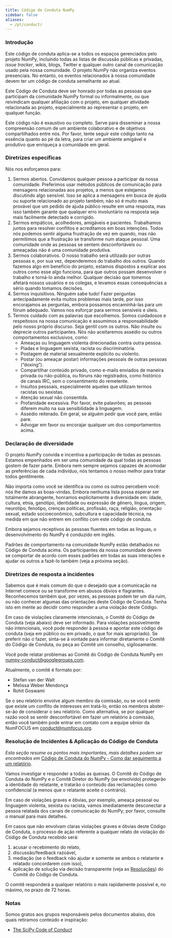 ```yaml
---
title: Código de Conduta NumPy
sidebar: false
aliases:
  - /pt/conduct/
---
```


### Introdução

Este código de conduta aplica-se a todos os espaços gerenciados pelo projeto NumPy, incluindo todas as listas de discussão públicas e privadas, *issue tracker*, wikis, blogs, Twitter e qualquer outro canal de comunicação usado pela nossa comunidade. O projeto NumPy não organiza eventos presenciais. No entanto, os eventos relacionados à nossa comunidade devem ter um código de conduta semelhante ao atual.

Este Código de Conduta deve ser honrado por todas as pessoas que participam da comunidade NumPy formal ou informalmente, ou que reivindicam qualquer afiliação com o projeto, em qualquer atividade relacionada ao projeto, especialmente ao representar o projeto, em qualquer função.

Este código não é exaustivo ou completo. Serve para disseminar a nossa compreensão comum de um ambiente colaborativo e de objetivos compartilhados entre nós. Por favor, tente seguir este código tanto na essência quanto ao pé da letra, para criar um ambiente amigável e produtivo que enriqueça a comunidade em geral.

### Diretrizes específicas

Nós nos esforçamos para:

1. Sermos abertos. Convidamos qualquer pessoa a participar da nossa comunidade. Preferimos usar métodos públicos de comunicação para mensagens relacionadas aos projetos, a menos que estejamos discutindo algo sensível. Isso se aplica a mensagens em busca de ajuda ou suporte relacionado ao projeto também; não só é muito mais provável que um pedido de ajuda público resulte em uma resposta, mas isso também garante que qualquer erro involuntário na resposta seja mais facilmente detectado e corrigido.
2. Sermos empáticos, acolhedores, amigáveis e pacientes. Trabalhamos juntos para resolver conflitos e acreditamos em boas intenções. Todos nós podemos sentir alguma frustração de vez em quando, mas não permitimos que a frustração se transforme num ataque pessoal. Uma comunidade onde as pessoas se sentem desconfortáveis ou ameaçadas não é uma comunidade produtiva.
3. Sermos colaborativos. O nosso trabalho será utilizado por outras pessoas e, por sua vez, dependeremos do trabalho dos outros. Quando fazemos algo em benefício do projeto, estamos dispostos a explicar aos outros como esse algo funciona, para que outros possam desenvolver o trabalho e torná-lo ainda melhor. Qualquer decisão que tomemos afetará nossos usuários e os colegas, e levamos essas consequências a sério quando tomamos decisões.
4. Sermos inquisitivos. Ninguém sabe tudo! Fazer perguntas antecipadamente evita muitos problemas mais tarde, por isso encorajamos as perguntas, embora possamos encaminhá-las para um fórum adequado. Vamos nos esforçar para sermos sensíveis e úteis.
5. Termos cuidado com as palavras que escolhemos. Somos cuidadosos e respeitosos na nossa comunicação e assumimos a responsabilidade pelo nosso próprio discurso. Seja gentil com os outros. Não insulte ou deprecie outros participantes. Nós não aceitaremos assédio ou outros comportamentos exclusivos, como:
    * Ameaças ou linguagem violenta direcionadas contra outra pessoa.
    * Piadas e linguagem sexista, racista ou discriminatória.
    * Postagem de material sexualmente explícito ou violento.
    * Postar (ou ameaçar postar) informações pessoais de outras pessoas (“doxing”).
    * Compartilhar conteúdo privado, como e-mails enviados de maneira privada ou não-pública, ou fóruns não registrados, como histórico de canais IRC, sem o consentimento do remetente.
    * Insultos pessoais, especialmente aqueles que utilizam termos racistas ou sexistas.
    * Atenção sexual não consentida.
    * Profanidade excessiva. Por favor, evite palavrões; as pessoas diferem muito na sua sensibilidade à linguagem.
    * Assédio reiterado. Em geral, se alguém pedir que você pare, então pare.
    * Advogar em favor ou encorajar qualquer um dos comportamentos acima.

### Declaração de diversidade

O projeto NumPy convida e incentiva a participação de todas as pessoas. Estamos empenhados em ser uma comunidade da qual todas as pessoas gostem de fazer parte. Embora nem sempre sejamos capazes de acomodar as preferências de cada indivíduo, nós tentamos o nosso melhor para tratar todos gentilmente.

Não importa como você se identifica ou como os outros percebem você: nós lhe damos as boas-vindas. Embora nenhuma lista possa esperar ser totalmente abrangente, honramos explicitamente a diversidade em: idade, cultura, etnia, genótipo, identidade ou expressão de gênero, língua, origem, neurotipo, fenotipo, crenças políticas, profissão, raça, religião, orientação sexual, estado socioeconômico, subcultura e capacidade técnica, na medida em que não entrem em conflito com este código de conduta.

Embora sejamos receptivos às pessoas fluentes em todas as línguas, o desenvolvimento do NumPy é conduzido em inglês.

Padrões de comportamento na comunidade NumPy estão detalhados no Código de Conduta acima. Os participantes da nossa comunidade devem se comportar de acordo com esses padrões em todas as suas interações e ajudar os outros a fazê-lo também (veja a próxima seção).

### Diretrizes de resposta a incidentes

Sabemos que é mais comum do que o desejado que a comunicação na Internet comece ou se transforme em abusos óbvios e flagrantes. Reconhecemos também que, por vezes, as pessoas podem ter um dia ruim, ou não conhecer algumas das orientações deste Código de Conduta. Tenha isto em mente ao decidir como responder a uma violação deste Código.

Em caso de violações claramente intencionais, o Comitê do Código de Conduta (veja abaixo) deve ser informado. Para violações possivelmente não intencionais, você pode responder à pessoa e apontar este código de conduta (seja em público ou em privado, o que for mais apropriado). Se preferir não o fazer, sinta-se à vontade para informar diretamente o Comitê do Código de Conduta, ou peça ao Comitê um conselho, sigilosamente.

Você pode relatar problemas ao Comitê do Código de Conduta NumPy em numpy-conduct@googlegroups.com.

Atualmente, o comitê é formato por:

* Stefan van der Walt
* Melissa Weber Mendonça
* Rohit Goswami

Se o seu relatório envolve algum membro da comissão, ou se você sentir que existe um conflito de interesses em tratá-lo, então os membros abster-se-ão de considerar o seu relatório. Como alternativa, se por qualquer razão você se sentir desconfortável em fazer um relatório à comissão, então você também pode entrar em contato com a equipe sênior da NumFOCUS em [conduct@numfocus.org](https://numfocus.org/code-of-conduct#persons-responsible).

### Resolução de Incidentes & Aplicação do Código de Conduta

_Esta seção resume os pontos mais importantes, mais detalhes podem ser encontrados em_ [Código de Conduta do NumPy - Como dar seguimento a um relatório](report-handling-manual).

Vamos investigar e responder a todas as queixas. O Comitê do Código de Conduta do NumPy e o Comitê Diretor do NumPy (se envolvido) protegerão a identidade do relatante, e tratarão o conteúdo das reclamações como confidencial (a menos que o relatante aceite o contrário).

Em caso de violações graves e óbvias, por exemplo, ameaça pessoal ou linguagem violenta, sexista ou racista, vamos imediatamente desconectar a pessoa relatada dos canais de comunicação do NumPy; por favor, consulte o manual para mais detalhes.

Em casos que não envolvam claras violações graves e óbvias deste Código de Conduta, o processo de ação referente a qualquer relato de violação do Código de Conduta recebido será:

1. acusar o recebimento do relato,
2. discussão/feedback razoável,
3. mediação (se o feedback não ajudar e somente se ambos o relatante e relatado concordarem com isso),
4. aplicação de solução via decisão transparente (veja as [Resoluções](report-handling-manual/#resoluções)) do Comitê do Código de Conduta.

O comitê responderá a qualquer relatório o mais rapidamente possível e, no máximo, no prazo de 72 horas.

### Notas

Somos gratos aos grupos responsáveis pelos documentos abaixo, dos quais retiramos conteúdo e inspiração:

- [The SciPy Code of Conduct](https://docs.scipy.org/doc/scipy/dev/conduct/code_of_conduct.html)
